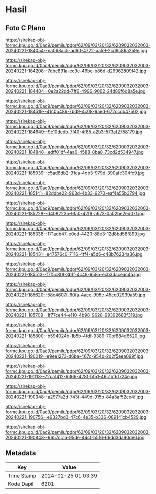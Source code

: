# Hasil

## Foto C Plano

https://sirekap-obj-formc.kpu.go.id/0ac9/pemilu/pdpr/62/09/03/20/32/6209032032003-20240221-184054--ea068ac5-ad90-4722-aa59-2cd9c86a259e.jpg

https://sirekap-obj-formc.kpu.go.id/0ac9/pemilu/pdpr/62/09/03/20/32/6209032032003-20240221-184208--7dbe891a-ec9e-46be-b86d-d29962809f42.jpg

https://sirekap-obj-formc.kpu.go.id/0ac9/pemilu/pdpr/62/09/03/20/32/6209032032003-20240221-184404--0e2a22dd-7ff6-4996-9062-24d89f6d8a5e.jpg

https://sirekap-obj-formc.kpu.go.id/0ac9/pemilu/pdpr/62/09/03/20/32/6209032032003-20240221-184519--41c0b486-7bd9-4c08-9aed-672ccdb47502.jpg

https://sirekap-obj-formc.kpu.go.id/0ac9/pemilu/pdpr/62/09/03/20/32/6209032032003-20240221-184649--9c10dedb-7f40-4f85-a2b3-573af2758179.jpg

https://sirekap-obj-formc.kpu.go.id/0ac9/pemilu/pdpr/62/09/03/20/32/6209032032003-20240221-184848--edff01df-4aa6-4588-8ba8-73cd2d534947.jpg

https://sirekap-obj-formc.kpu.go.id/0ac9/pemilu/pdpr/62/09/03/20/32/6209032032003-20240221-185039--c5ad6db2-91ca-4db3-979d-390afc304fc9.jpg

https://sirekap-obj-formc.kpu.go.id/0ac9/pemilu/pdpr/62/09/03/20/32/6209032032003-20240221-185141--82ddbe22-963d-4b33-9270-eaf4a55b3794.jpg

https://sirekap-obj-formc.kpu.go.id/0ac9/pemilu/pdpr/62/09/03/20/32/6209032032003-20240221-185228--d4082235-9fa0-42f9-a673-0a02be2ed07f.jpg

https://sirekap-obj-formc.kpu.go.id/0ac9/pemilu/pdpr/62/09/03/20/32/6209032032003-20240221-185338--171adb47-e0cd-4420-88e3-12d8bd58f899.jpg

https://sirekap-obj-formc.kpu.go.id/0ac9/pemilu/pdpr/62/09/03/20/32/6209032032003-20240221-185431--e47576c0-7116-4ff4-a5d6-c48b76234a36.jpg

https://sirekap-obj-formc.kpu.go.id/0ac9/pemilu/pdpr/62/09/03/20/32/6209032032003-20240221-185513--f7f5c8f8-3b1f-4c48-958a-ecb3daceac4a.jpg

https://sirekap-obj-formc.kpu.go.id/0ac9/pemilu/pdpr/62/09/03/20/32/6209032032003-20240221-185620--58e4607f-60fa-4ace-995e-45cc02939a59.jpg

https://sirekap-obj-formc.kpu.go.id/0ac9/pemilu/pdpr/62/09/03/20/32/6209032032003-20240221-185709--1f77ce44-e110-4b98-9628-99392683f319.jpg

https://sirekap-obj-formc.kpu.go.id/0ac9/pemilu/pdpr/62/09/03/20/32/6209032032003-20240221-185800--b594024b-1b5b-4fdf-9389-70bf884d6520.jpg

https://sirekap-obj-formc.kpu.go.id/0ac9/pemilu/pdpr/62/09/03/20/32/6209032032003-20240221-190019--e9ee1273-d6ba-467c-954b-2d2f5eea099f.jpg

https://sirekap-obj-formc.kpu.go.id/0ac9/pemilu/pdpr/62/09/03/20/32/6209032032003-20240221-191113--72ca1412-6366-428f-bf51-46c1bf6f724e.jpg

https://sirekap-obj-formc.kpu.go.id/0ac9/pemilu/pdpr/62/09/03/20/32/6209032032003-20240221-190348--a2977a2d-743f-449d-915b-84a3af52ce4f.jpg

https://sirekap-obj-formc.kpu.go.id/0ac9/pemilu/pdpr/62/09/03/20/32/6209032032003-20240221-190756--e9327bd3-47c6-4e35-b336-089141cb4529.jpg

https://sirekap-obj-formc.kpu.go.id/0ac9/pemilu/pdpr/62/09/03/20/32/6209032032003-20240221-190843--9657cc1a-95de-44cf-b5f6-66dd3da90de6.jpg


## Metadata

| Key        | Value               |
| ---------- | ------------------- |
| Time Stamp | 2024-02-25 01:03:39 |
| Kode Dapil | 6201                |




